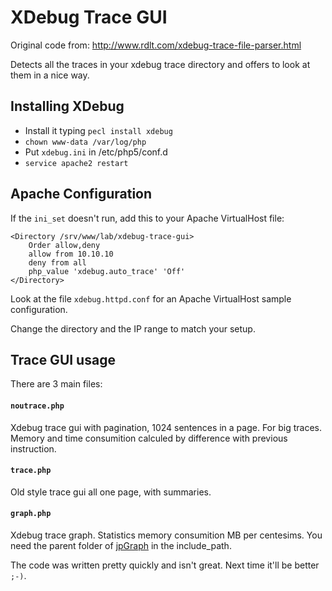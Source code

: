 # XDebug Trace GUI

Original code from: http://www.rdlt.com/xdebug-trace-file-parser.html

Detects all the traces in your xdebug trace directory and offers to look at them in a nice way.

## Installing XDebug

- Install it typing `pecl install xdebug`
- `chown www-data /var/log/php`
- Put `xdebug.ini` in /etc/php5/conf.d 
- `service apache2 restart`

## Apache Configuration

If the `ini_set` doesn't run, add this to your Apache VirtualHost file:

    <Directory /srv/www/lab/xdebug-trace-gui>
        Order allow,deny
        allow from 10.10.10
        deny from all
        php_value 'xdebug.auto_trace' 'Off'
    </Directory>

Look at the file `xdebug.httpd.conf` for an Apache VirtualHost sample configuration.
 
Change the directory and the IP range to match your setup.

## Trace GUI usage

There are 3 main files:

#### `noutrace.php` 

Xdebug trace gui with pagination, 1024 sentences in a page. For big traces. Memory and time consumition calculed by difference with previous instruction.

#### `trace.php`

Old style trace gui all one page, with summaries.

#### `graph.php`

Xdebug trace graph. Statistics memory consumition MB per centesims. You need the parent folder of <a href="https://github.com/corretge/JpGraph" target="_blank">jpGraph</a> in the include_path.

The code was written pretty quickly and isn't great. Next time it'll be better `;-)`.
